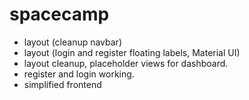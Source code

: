 # spacecamp

- layout (cleanup navbar)
- layout (login and register floating labels, Material UI)
- layout cleanup, placeholder views for dashboard.
- register and login working.
- simplified frontend
